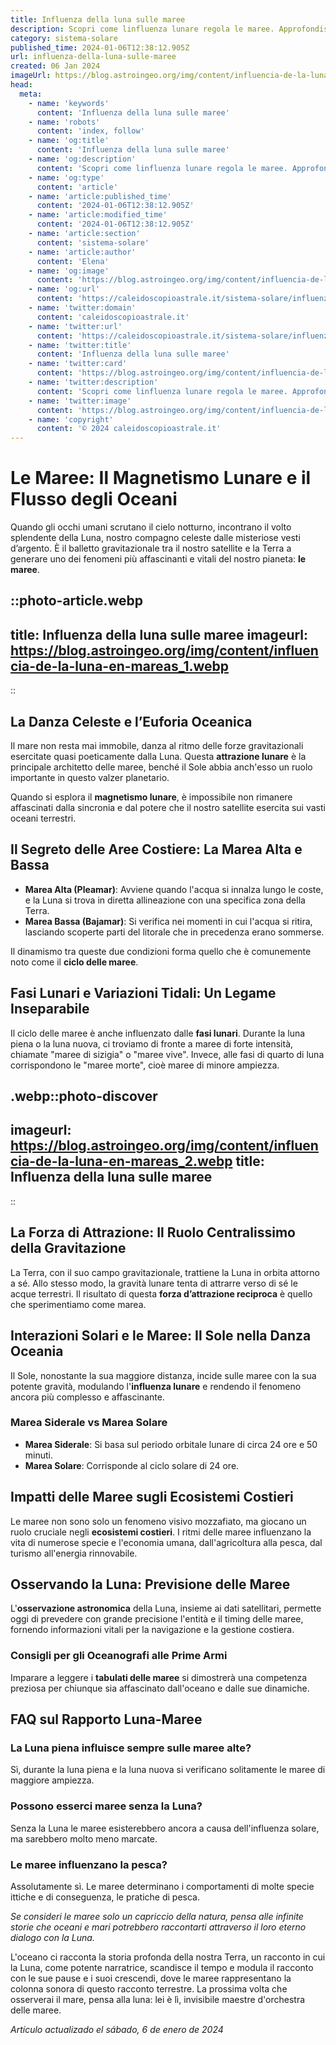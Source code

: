 ```yaml
---
title: Influenza della luna sulle maree
description: Scopri come linfluenza lunare regola le maree. Approfondisci i legami tra Luna e cambiamenti dei livelli del mare.
category: sistema-solare
published_time: 2024-01-06T12:38:12.905Z
url: influenza-della-luna-sulle-maree
created: 06 Jan 2024
imageUrl: https://blog.astroingeo.org/img/content/influencia-de-la-luna-en-mareas_1.webp
head:
  meta:
    - name: 'keywords'
      content: 'Influenza della luna sulle maree'
    - name: 'robots'
      content: 'index, follow'
    - name: 'og:title'
      content: 'Influenza della luna sulle maree'
    - name: 'og:description'
      content: 'Scopri come linfluenza lunare regola le maree. Approfondisci i legami tra Luna e cambiamenti dei livelli del mare.'
    - name: 'og:type'
      content: 'article'
    - name: 'article:published_time'
      content: '2024-01-06T12:38:12.905Z'
    - name: 'article:modified_time'
      content: '2024-01-06T12:38:12.905Z'
    - name: 'article:section'
      content: 'sistema-solare'
    - name: 'article:author'
      content: 'Elena'
    - name: 'og:image'
      content: 'https://blog.astroingeo.org/img/content/influencia-de-la-luna-en-mareas_1.webp'
    - name: 'og:url'
      content: 'https://caleidoscopioastrale.it/sistema-solare/influenza-della-luna-sulle-maree'
    - name: 'twitter:domain'
      content: 'caleidoscopioastrale.it'
    - name: 'twitter:url'
      content: 'https://caleidoscopioastrale.it/sistema-solare/influenza-della-luna-sulle-maree'
    - name: 'twitter:title'
      content: 'Influenza della luna sulle maree'
    - name: 'twitter:card'
      content: 'https://blog.astroingeo.org/img/content/influencia-de-la-luna-en-mareas_1.webp'
    - name: 'twitter:description'
      content: 'Scopri come linfluenza lunare regola le maree. Approfondisci i legami tra Luna e cambiamenti dei livelli del mare.'
    - name: 'twitter:image'
      content: 'https://blog.astroingeo.org/img/content/influencia-de-la-luna-en-mareas_1.webp'
    - name: 'copyright'
      content: '© 2024 caleidoscopioastrale.it'
---
```

# **Le Maree: Il Magnetismo Lunare e il Flusso degli Oceani**

Quando gli occhi umani scrutano il cielo notturno, incontrano il volto splendente della Luna, nostro compagno celeste dalle misteriose vesti d’argento. È il balletto gravitazionale tra il nostro satellite e la Terra a generare uno dei fenomeni più affascinanti e vitali del nostro pianeta: **le maree**.

::photo-article.webp
---
title: Influenza della luna sulle maree
imageurl: https://blog.astroingeo.org/img/content/influencia-de-la-luna-en-mareas_1.webp
---
::

## **La Danza Celeste e l’Euforia Oceanica**

Il mare non resta mai immobile, danza al ritmo delle forze gravitazionali esercitate quasi poeticamente dalla Luna. Questa **attrazione lunare** è la principale architetto delle maree, benché il Sole abbia anch'esso un ruolo importante in questo valzer planetario.

Quando si esplora il **magnetismo lunare**, è impossibile non rimanere affascinati dalla sincronia e dal potere che il nostro satellite esercita sui vasti oceani terrestri.

## **Il Segreto delle Aree Costiere: La Marea Alta e Bassa**

- **Marea Alta (Pleamar)**: Avviene quando l'acqua si innalza lungo le coste, e la Luna si trova in diretta allineazione con una specifica zona della Terra.
- **Marea Bassa (Bajamar)**: Si verifica nei momenti in cui l'acqua si ritira, lasciando scoperte parti del litorale che in precedenza erano sommerse.

Il dinamismo tra queste due condizioni forma quello che è comunemente noto come il **ciclo delle maree**.

## **Fasi Lunari e Variazioni Tidali: Un Legame Inseparabile**

Il ciclo delle maree è anche influenzato dalle **fasi lunari**. Durante la luna piena o la luna nuova, ci troviamo di fronte a maree di forte intensità, chiamate "maree di sizigia" o "maree vive". Invece, alle fasi di quarto di luna corrispondono le "maree morte", cioè maree di minore ampiezza.

.webp::photo-discover
---
imageurl: https://blog.astroingeo.org/img/content/influencia-de-la-luna-en-mareas_2.webp
title: Influenza della luna sulle maree
---
::

## **La Forza di Attrazione: Il Ruolo Centralissimo della Gravitazione**

La Terra, con il suo campo gravitazionale, trattiene la Luna in orbita attorno a sé. Allo stesso modo, la gravità lunare tenta di attrarre verso di sé le acque terrestri. Il risultato di questa **forza d’attrazione reciproca** è quello che sperimentiamo come marea.

## **Interazioni Solari e le Maree: Il Sole nella Danza Oceania**

Il Sole, nonostante la sua maggiore distanza, incide sulle maree con la sua potente gravità, modulando l'**influenza lunare** e rendendo il fenomeno ancora più complesso e affascinante.

### **Marea Siderale vs Marea Solare**
- **Marea Siderale**: Si basa sul periodo orbitale lunare di circa 24 ore e 50 minuti.
- **Marea Solare**: Corrisponde al ciclo solare di 24 ore.

## **Impatti delle Maree sugli Ecosistemi Costieri**

Le maree non sono solo un fenomeno visivo mozzafiato, ma giocano un ruolo cruciale negli **ecosistemi costieri**. I ritmi delle maree influenzano la vita di numerose specie e l'economia umana, dall'agricoltura alla pesca, dal turismo all'energia rinnovabile.

## **Osservando la Luna: Previsione delle Maree**

L'**osservazione astronomica** della Luna, insieme ai dati satellitari, permette oggi di prevedere con grande precisione l'entità e il timing delle maree, fornendo informazioni vitali per la navigazione e la gestione costiera.

### **Consigli per gli Oceanografi alle Prime Armi**
Imparare a leggere i **tabulati delle maree** si dimostrerà una competenza preziosa per chiunque sia affascinato dall'oceano e dalle sue dinamiche.

## **FAQ sul Rapporto Luna-Maree**

### **La Luna piena influisce sempre sulle maree alte?**
Sì, durante la luna piena e la luna nuova si verificano solitamente le maree di maggiore ampiezza.

### **Possono esserci maree senza la Luna?**
Senza la Luna le maree esisterebbero ancora a causa dell'influenza solare, ma sarebbero molto meno marcate.

### **Le maree influenzano la pesca?**
Assolutamente sì. Le maree determinano i comportamenti di molte specie ittiche e di conseguenza, le pratiche di pesca.

_Se consideri le maree solo un capriccio della natura, pensa alle infinite storie che oceani e mari potrebbero raccontarti attraverso il loro eterno dialogo con la Luna._

L'oceano ci racconta la storia profonda della nostra Terra, un racconto in cui la Luna, come potente narratrice, scandisce il tempo e modula il racconto con le sue pause e i suoi crescendi, dove le maree rappresentano la colonna sonora di questo racconto terrestre. La prossima volta che osserverai il mare, pensa alla luna: lei è lì, invisibile maestre d'orchestra delle maree.

_Artículo actualizado el sábado, 6 de enero de 2024_